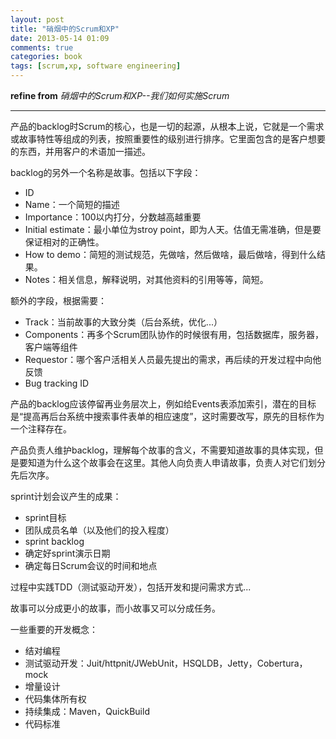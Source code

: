 ```yaml
---
layout: post
title: "硝烟中的Scrum和XP"
date: 2013-05-14 01:09
comments: true
categories: book
tags: [scrum,xp, software engineering]
---
```


**refine from** *硝烟中的Scrum和XP--我们如何实施Scrum*

* * * * *

产品的backlog时Scrum的核心，也是一切的起源，从根本上说，它就是一个需求或故事特性等组成的列表，按照重要性的级别进行排序。它里面包含的是客户想要的东西，并用客户的术语加一描述。

backlog的另外一个名称是故事。包括以下字段：

-   ID
-   Name：一个简短的描述
-   Importance：100以内打分，分数越高越重要
-   Initial estimate：最小单位为stroy
    point，即为人天。估值无需准确，但是要保证相对的正确性。
-   How to demo：简短的测试规范，先做啥，然后做啥，最后做啥，得到什么结果。
-   Notes：相关信息，解释说明，对其他资料的引用等等，简短。

额外的字段，根据需要：

-   Track：当前故事的大致分类（后台系统，优化...）
-   Components：再多个Scrum团队协作的时候很有用，包括数据库，服务器，客户端等组件
-   Requestor：哪个客户活相关人员最先提出的需求，再后续的开发过程中向他反馈
-   Bug tracking ID

产品的backlog应该停留再业务层次上，例如给Events表添加索引，潜在的目标是“提高再后台系统中搜索事件表单的相应速度”，这时需要改写，原先的目标作为一个注释存在。
<!--more-->
产品负责人维护backlog，理解每个故事的含义，不需要知道故事的具体实现，但是要知道为什么这个故事会在这里。其他人向负责人申请故事，负责人对它们划分先后次序。

sprint计划会议产生的成果：

-   sprint目标
-   团队成员名单（以及他们的投入程度）
-   sprint backlog
-   确定好sprint演示日期
-   确定每日Scrum会议的时间和地点

过程中实践TDD（测试驱动开发），包括开发和提问需求方式...

故事可以分成更小的故事，而小故事又可以分成任务。

一些重要的开发概念：

-   结对编程
-   测试驱动开发：Juit/httpnit/JWebUnit，HSQLDB，Jetty，Cobertura，mock
-   增量设计
-   代码集体所有权
-   持续集成：Maven，QuickBuild
-   代码标准

 
